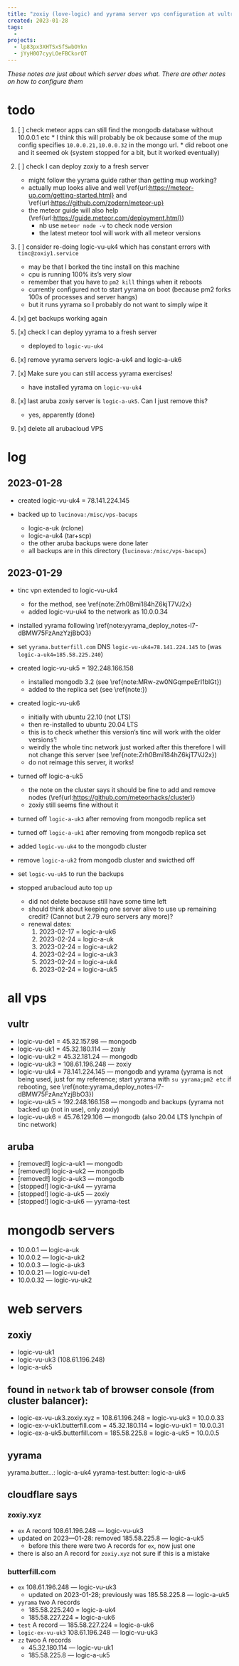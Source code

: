 ```yaml
---
title: "zoxiy (love-logic) and yyrama server vps configuration at vultr and aruba cloud information and plan"
created: 2023-01-28
tags:
  -
projects:
  - lp83px3XHTSxSfSwbOYkn
  - jYyH0O7cyyLOeFBCkorQT
---
```


*These notes are just about which server does what.
There are other notes on how to configure them*

# todo

1. [ ] check meteor apps can still find the mongodb database without 10.0.0.1 etc
       * I think this will probably be ok because some of the mup config specifies `10.0.0.21,10.0.0.32` in the mongo url.
       * did reboot one and it seemed ok (system stopped for a bit, but it worked eventually)

1. [ ] check I can deploy zoxiy to a fresh server
   * might follow the yyrama guide rather than getting mup working?
   * actually mup looks alive and well \ref{url:https://meteor-up.com/getting-started.html} and \ref{url:https://github.com/zodern/meteor-up}
   * the meteor guide will also help (\ref{url:https://guide.meteor.com/deployment.html})
     * nb use `meteor node -v` to check node version
     * the latest meteor tool will work with all meteor versions

1. [ ] consider re-doing logic-vu-uk4 which has constant errors with `tinc@zoxiy1.service`
   * may be that I borked the tinc install on this machine
   * cpu is running 100% its’s very slow
   * remember that you have to `pm2 kill` things when it reboots
   * currently configured not to start yyrama on boot (because pm2 forks 100s of processes and server hangs)
   * but it runs yyrama so I probably do not want to simply wipe it

1. [x] get backups working again

1. [x] check I can deploy yyrama to a fresh server
   * deployed to `logic-vu-uk4`

1. [x] remove yyrama servers logic-a-uk4 and logic-a-uk6

1. [x] Make sure you can still access yyrama exercises!
    * have installed yyrama on `logic-vu-uk4`

1. [x] last aruba zoxiy server is `logic-a-uk5`. Can I just remove this?
   * yes, apparently (done)

1. [x] delete all arubacloud VPS


# log

## 2023-01-28

* created logic-vu-uk4 = 78.141.224.145

* backed up to `lucinova:/misc/vps-bacups`
  * logic-a-uk (rclone)
  * logic-a-uk4 (tar+scp)
  * the other aruba backups were done later
  * all backups are in this directory (`lucinova:/misc/vps-bacups`)


## 2023-01-29

* tinc vpn extended to logic-vu-uk4
  * for the method, see \ref{note:Zrh0Bmi184hZ6kjT7VJ2x}
  * added logic-vu-uk4 to the network as 10.0.0.34

* installed yyrama following \ref{note:yyrama_deploy_notes-l7-dBMW75FzAnzYzjBbO3}

* set `yyrama.butterfill.com` DNS `logic-vu-uk4=78.141.224.145` to (was `logic-a-uk4=185.58.225.240`)

* created logic-vu-uk5 = 192.248.166.158
  * installed mongodb 3.2 (see \ref{note:MRw-zw0NGqmpeErI1blGt})
  * added to the replica set (see \ref{note:})

* created logic-vu-uk6 
  * initially with ubuntu 22.10 (not LTS)
  * then re-installed to ubuntu 20.04 LTS
  * this is to check whether this version’s tinc will work with the older versions’!
  * weirdly the whole tinc network just worked after this therefore I will not change this server (see \ref{note:Zrh0Bmi184hZ6kjT7VJ2x})
  * do not reimage this server, it works!

* turned off logic-a-uk5
  * the note on the cluster says it should be fine to add and remove nodes (\ref{url:https://github.com/meteorhacks/cluster})
  * zoxiy still seems fine without it

* turned off `logic-a-uk3` after removing from mongodb replica set

* turned off `logic-a-uk1` after removing from mongodb replica set

* added `logic-vu-uk4` to the mongodb cluster

* remove `logic-a-uk2` from mongodb cluster and swicthed off

* set `logic-vu-uk5` to run the backups

* stopped arubacloud auto top up
  * did not delete because still have some time left
  * should think about keeping one server alive to use up remaining credit? (Cannot but 2.79 euro servers any more)?
  * renewal dates:
    1. 2023-02-17 = logic-a-uk6
    1. 2023-02-24 = logic-a-uk
    1. 2023-02-24 = logic-a-uk2
    1. 2023-02-24 = logic-a-uk3
    1. 2023-02-24 = logic-a-uk4
    1. 2023-02-24 = logic-a-uk5


# all vps


## vultr

* logic-vu-de1 = 45.32.157.98    — mongodb
* logic-vu-uk1 = 45.32.180.114   — zoxiy
* logic-vu-uk2 = 45.32.181.24    — mongodb
* logic-vu-uk3 = 108.61.196.248  — zoxiy
* logic-vu-uk4 = 78.141.224.145  — mongodb and yyrama (yyrama is not being used, just for my reference; start yyrama with `su yyrama;pm2 etc` if rebooting, see  \ref{note:yyrama_deploy_notes-l7-dBMW75FzAnzYzjBbO3})
* logic-vu-uk5 = 192.248.166.158 — mongodb and backups (yyrama not backed up (not in use), only zoxiy)
* logic-vu-uk6 = 45.76.129.106   — mongodb (also 20.04 LTS lynchpin of tinc network)

## aruba

* [removed!] logic-a-uk1 — mongodb
* [removed!] logic-a-uk2 — mongodb
* [removed!] logic-a-uk3 — mongodb
* [stopped!] logic-a-uk4 — yyrama
* [stopped!] logic-a-uk5 — zoxiy
* [stopped!] logic-a-uk6 — yyrama-test


# mongodb servers

* 10.0.0.1 — logic-a-uk
* 10.0.0.2 — logic-a-uk2
* 10.0.0.3 — logic-a-uk3
* 10.0.0.21 — logic-vu-de1
* 10.0.0.32 — logic-vu-uk2

# web servers

## zoxiy

* logic-vu-uk1
* logic-vu-uk3 (108.61.196.248)
* logic-a-uk5

## found in `network` tab of browser console (from cluster balancer):
  * logic-ex-vu-uk3.zoxiy.xyz = 108.61.196.248 = logic-vu-uk3 = 10.0.0.33
  * logic-ex-v-uk1.butterfill.com = 45.32.180.114 = logic-vu-uk1 = 10.0.0.31
  * logic-ex-a-uk5.butterfill.com = 185.58.225.8 = logic-a-uk5 = 10.0.0.5


## yyrama

  yyrama.butter...: logic-a-uk4
  yyrama-test.butter: logic-a-uk6



## cloudflare says

### zoxiy.xyz

  * `ex` A record 108.61.196.248 — logic-vu-uk3
  * updated on 2023—01-28: removed 185.58.225.8 — logic-a-uk5
    * before this there were two A records for `ex`, now just one
  * there is also an A record for `zoxiy.xyz` not sure if this is a mistake

### butterfill.com
  * `ex` 108.61.196.248 — logic-vu-uk3
    * updated on 2023-01-28; previously was 185.58.225.8 — logic-a-uk5
  * `yyrama` two A records
    * 185.58.225.240 = logic-a-uk4
    * 185.58.227.224 = logic-a-uk6
  * `test` A record — 185.58.227.224 = logic-a-uk6
  * `logic-ex-vu-uk3` 108.61.196.248 — logic-vu-uk3
  * `zz` twoo A records
    * 45.32.180.114 — logic-vu-uk1
    * 185.58.225.8 — logic-a-uk5


